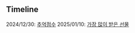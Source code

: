 ## Timeline

2024/12/30: [추억점수](./Programmers/연습문제/추억%20점수/)
2025/01/10: [가장 많이 받은 선물](./Programmers/2024%20KAKAO%20WINTER%20INTERNSHIP/가장%20많이%20받은%20선물/)
